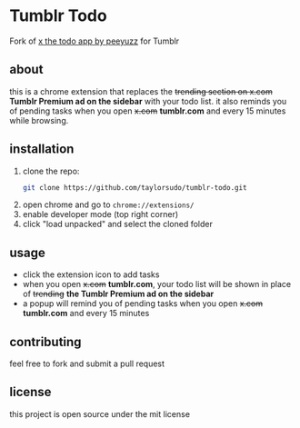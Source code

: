 # Tumblr Todo

Fork of [x the todo app by peeyuzz](https://github.com/peeyuzz/x-the-todo-app) for Tumblr

## about
this is a chrome extension that replaces the ~~trending section on x.com~~ **Tumblr Premium ad on the sidebar** with your todo list. it also reminds you of pending tasks when you open ~~x.com~~ **tumblr.com** and every 15 minutes while browsing.

## installation
1. clone the repo:
   ```sh
   git clone https://github.com/taylorsudo/tumblr-todo.git
   ```
2. open chrome and go to `chrome://extensions/`
3. enable developer mode (top right corner)
4. click "load unpacked" and select the cloned folder

## usage
- click the extension icon to add tasks
- when you open ~~x.com~~ **tumblr.com**, your todo list will be shown in place of ~~trending~~ **the Tumblr Premium ad on the sidebar**
- a popup will remind you of pending tasks when you open ~~x.com~~ **tumblr.com** and every 15 minutes

## contributing
feel free to fork and submit a pull request

## license
this project is open source under the mit license

